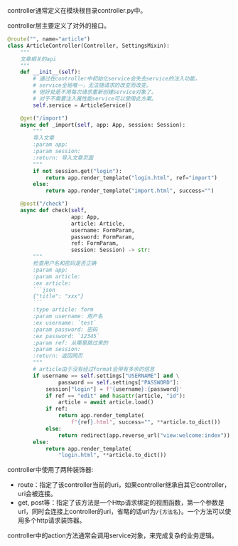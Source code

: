 controller通常定义在模块根目录controller.py中。

controller层主要定义了对外的接口。
```python
@route("", name="article")
class ArticleController(Controller, SettingsMixin):
    """
    文章相关的api
    """
    def __init__(self):
        # 通过在controller中初始化service会失去service的注入功能，
        # service全局唯一，无法随请求的改变而改变。
        # 但好处是不用每次请求重新创建service对象了。
        # 对于不需要注入属性能service可以使用此方案。
        self.service = ArticleService()

    @get("/import")
    async def _import(self, app: App, session: Session):
        """
        导入文章
        :param app:
        :param session:
        :return: 导入文章页面
        """
        if not session.get("login"):
            return app.render_template("login.html", ref="import")
        else:
            return app.render_template("import.html", success="")

    @post("/check")
    async def check(self,
                    app: App,
                    article: Article,
                    username: FormParam,
                    password: FormParam,
                    ref: FormParam,
                    session: Session) -> str:
        """
        检查用户名和密码是否正确
        :param app:
        :param article:
        :ex article:
        ```json
        {"title": "xxx"}
        ```
        :type article: form
        :param username: 用户名
        :ex username: `test`
        :param password: 密码
        :ex password: `12345`
        :param ref: 从哪里跳过来的
        :param session:
        :return: 返回网页
        """
        # article由于没有经过format会带有多余的信息
        if username == self.settings["USERNAME"] and \
                password == self.settings["PASSWORD"]:
            session["login"] = f'{username}:{password}'
            if ref == "edit" and hasattr(article, "id"):
                article = await article.load()
            if ref:
                return app.render_template(
                    f"{ref}.html", success="", **article.to_dict())
            else:
                return redirect(app.reverse_url("view:welcome:index"))
        else:
            return app.render_template(
                "login.html", **article.to_dict())

```
controller中使用了两种装饰器:

- route：指定了该controller当前的uri，如果controller继承自其它controller，uri会被连接。
- get, post等：指定了该方法是一个Http请求绑定的视图函数，第一个参数是url，同时会连接上controller的uri，省略的话url为`/{方法名}`。一个方法可以使用多个http请求装饰器。

controller中的action方法通常会调用service对象，来完成复杂的业务逻辑。
